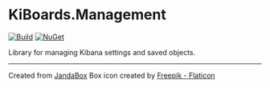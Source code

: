 # KiBoards.Management

[![Build](https://github.com/Jandini/KiBoards.Management/actions/workflows/build.yml/badge.svg)](https://github.com/Jandini/KiBoards.Management/actions/workflows/build.yml)
[![NuGet](https://github.com/Jandini/KiBoards.Management/actions/workflows/nuget.yml/badge.svg)](https://github.com/Jandini/KiBoards.Management/actions/workflows/nuget.yml)

Library for managing Kibana settings and saved objects.

---
Created from [JandaBox](https://github.com/Jandini/JandaBox)
Box icon created by [Freepik - Flaticon](https://www.flaticon.com/free-icons/box)
